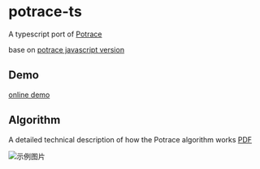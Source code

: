 # potrace-ts

A typescript port of [Potrace](http://potrace.sourceforge.net)

base on [potrace javascript version](https://github.com/kilobtye/potrace)

## Demo

[online demo](http://kilobtye.github.io/potrace/)

## Algorithm

A detailed technical description of how the Potrace algorithm works [PDF](https://potrace.sourceforge.net/potrace.pdf)

![示例图片](https://images.cnblogs.com/cnblogs_com/v-miclin/263128/o_image17.png)
